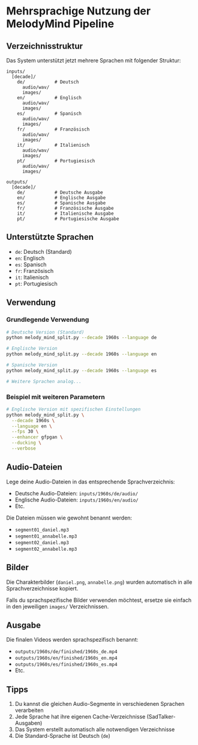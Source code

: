 # Mehrsprachige Nutzung der MelodyMind Pipeline

## Verzeichnisstruktur

Das System unterstützt jetzt mehrere Sprachen mit folgender Struktur:

```
inputs/
  [decade]/
    de/           # Deutsch
      audio/wav/
      images/
    en/           # Englisch
      audio/wav/
      images/
    es/           # Spanisch
      audio/wav/
      images/
    fr/           # Französisch
      audio/wav/
      images/
    it/           # Italienisch
      audio/wav/
      images/
    pt/           # Portugiesisch
      audio/wav/
      images/

outputs/
  [decade]/
    de/           # Deutsche Ausgabe
    en/           # Englische Ausgabe
    es/           # Spanische Ausgabe
    fr/           # Französische Ausgabe
    it/           # Italienische Ausgabe
    pt/           # Portugiesische Ausgabe
```

## Unterstützte Sprachen

- `de`: Deutsch (Standard)
- `en`: Englisch
- `es`: Spanisch
- `fr`: Französisch
- `it`: Italienisch
- `pt`: Portugiesisch

## Verwendung

### Grundlegende Verwendung

```bash
# Deutsche Version (Standard)
python melody_mind_split.py --decade 1960s --language de

# Englische Version
python melody_mind_split.py --decade 1960s --language en

# Spanische Version
python melody_mind_split.py --decade 1960s --language es

# Weitere Sprachen analog...
```

### Beispiel mit weiteren Parametern

```bash
# Englische Version mit spezifischen Einstellungen
python melody_mind_split.py \
  --decade 1960s \
  --language en \
  --fps 30 \
  --enhancer gfpgan \
  --ducking \
  --verbose
```

## Audio-Dateien

Lege deine Audio-Dateien in das entsprechende Sprachverzeichnis:

- Deutsche Audio-Dateien: `inputs/1960s/de/audio/`
- Englische Audio-Dateien: `inputs/1960s/en/audio/`
- Etc.

Die Dateien müssen wie gewohnt benannt werden:
- `segment01_daniel.mp3`
- `segment01_annabelle.mp3`
- `segment02_daniel.mp3`
- `segment02_annabelle.mp3`

## Bilder

Die Charakterbilder (`daniel.png`, `annabelle.png`) wurden automatisch in alle Sprachverzeichnisse kopiert.

Falls du sprachspezifische Bilder verwenden möchtest, ersetze sie einfach in den jeweiligen `images/` Verzeichnissen.

## Ausgabe

Die finalen Videos werden sprachspezifisch benannt:
- `outputs/1960s/de/finished/1960s_de.mp4`
- `outputs/1960s/en/finished/1960s_en.mp4`
- `outputs/1960s/es/finished/1960s_es.mp4`
- Etc.

## Tipps

1. Du kannst die gleichen Audio-Segmente in verschiedenen Sprachen verarbeiten
2. Jede Sprache hat ihre eigenen Cache-Verzeichnisse (SadTalker-Ausgaben)
3. Das System erstellt automatisch alle notwendigen Verzeichnisse
4. Die Standard-Sprache ist Deutsch (`de`)